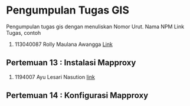 # Pengumpulan Tugas GIS
Pengumpulan tugas gis dengan menuliskan
Nomor Urut. Nama NPM Link Tugas, contoh
1. 113040087 Rolly Maulana Awangga [Link](https://kampus.awangga.net/)

## Pertemuan 13 : Instalasi Mapproxy
1. 1194007 Ayu Lesari Nasution [link](https://youtu.be/h_WyVAaOWjM)


## Pertemuan 14 : Konfigurasi Mapproxy
